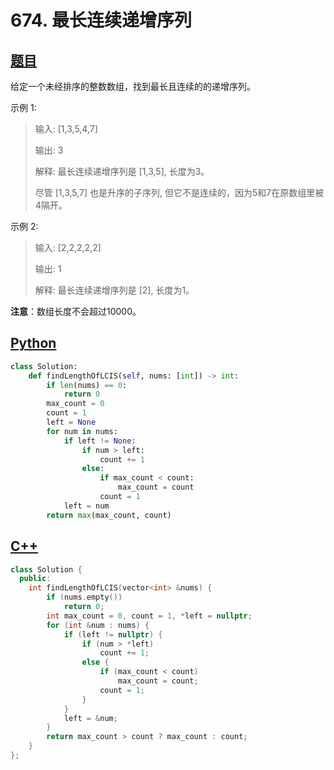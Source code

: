 # 674. 最长连续递增序列

## [题目](https://leetcode-cn.com/problems/longest-continuous-increasing-subsequence/)

给定一个未经排序的整数数组，找到最长且连续的的递增序列。

示例 1:

> 输入: [1,3,5,4,7]
>
> 输出: 3
>
> 解释: 最长连续递增序列是 [1,3,5], 长度为3。
>
> 尽管 [1,3,5,7] 也是升序的子序列, 但它不是连续的，因为5和7在原数组里被4隔开。 

示例 2:

> 输入: [2,2,2,2,2]
>
> 输出: 1
>
> 解释: 最长连续递增序列是 [2], 长度为1。

**注意**：数组长度不会超过10000。



## [Python](./674.%20最长连续递增序列.py)

```python
class Solution:
    def findLengthOfLCIS(self, nums: [int]) -> int:
        if len(nums) == 0:
            return 0
        max_count = 0
        count = 1
        left = None
        for num in nums:
            if left != None:
                if num > left:
                    count += 1
                else:
                    if max_count < count:
                        max_count = count
                    count = 1
            left = num
        return max(max_count, count)
```



## [C++](./674.%20最长连续递增序列.cc)

```c++
class Solution {
  public:
    int findLengthOfLCIS(vector<int> &nums) {
        if (nums.empty())
            return 0;
        int max_count = 0, count = 1, *left = nullptr;
        for (int &num : nums) {
            if (left != nullptr) {
                if (num > *left)
                    count += 1;
                else {
                    if (max_count < count)
                        max_count = count;
                    count = 1;
                }
            }
            left = &num;
        }
        return max_count > count ? max_count : count;
    }
};
```

